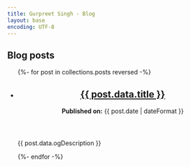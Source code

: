 ```yaml
---
title: Gurpreet Singh - Blog
layout: base
encoding: UTF-8
---
```


## Blog posts

<ul class="no-style">
{%- for post in collections.posts reversed -%}
  <li>
    <article class="post-list-item" itemscope="" itemtype="http://schema.org/Article">
      <header>
        <h2>
          <a itemprop="url" href="{{ post.url }}">
            <span itemprop="headline">{{ post.data.title }}</span>
          </a>
        </h2>
        <time itemprop="datePublished"><strong>Published on:</strong> {{ post.date | dateFormat }}</time>
      </header>
      <p itemprop="description">{{ post.data.ogDescription }}</p>
    </article>
  </li>
{%- endfor -%}
</ul>
